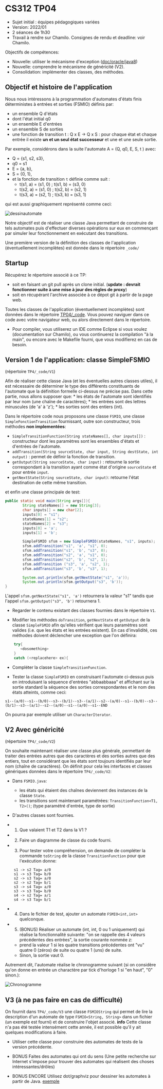 # CS312 TP04

  * Sujet initial : équipes pédagogiques variées
  * Version: 2022/01
  * 2 séances de 1h30
  * Travail à rendre sur Chamilo. Consignes de rendu et deadline: voir Chamilo.


Objectifs de compétences:
* Nouvelle: utiliser le mécanisme d'exception ([doc/oracle/java8](https://docs.oracle.com/javase/8/docs/api/java/lang/Exception.html))
* Nouvelle: comprendre le mécanisme de généricité (V2).
* Consolidation:  implémenter des classes, des méthodes.


## Objectif et histoire de l'application

Nous nous intéressons à la programmation d'automates d'états finis déterministes à entrées et sorties (FSMIO)  définis par:
* un ensemble Q d'états 
* dont l'état initial q0
* un ensemble E d'entrées
* un ensemble S de sorties 
* une fonction de transition t : Q x E -> Q x S : pour chaque état et chaque entrée il existe **un et un seul état successeur** et une et une seule sortie.

Par exemple, considérons dans la suite l'automate A = (Q, q0, E, S, t ) avec:
* Q = {s1, s2, s3}, 
* q0 = s1
* E = {a, b},
* S = {0, 1}, 
* et la fonction de transition `t` définie comme suit : 
  * t(s1, a) = (s1, 0) ; t(s1, b) = (s3, 0)
  * t(s2, a) = (s1, 0) ; t(s2, b) = (s2, 1)
  * t(s3, a) = (s2, 1) ; t(s3, b) = (s3, 1)

qui est aussi graphiquement représenté comme ceci:

![dessinautomate](./figs/fsmio.png "Dessin")


Notre objectif est de réaliser une classe Java permettant de
construire de tels automates puis d'effectuer diverses opérations sur
eux en commençant par simuler leur fonctionnement en exécutant des
transitions.


Une première version de la définition des classes de l'application
(éventuellement incomplètes) est donnée dans le répertoire `_code/`


## Startup

Récupérez le répertoire associé à ce TP: 
* soit en faisant un git pull après un clone initial. (**update : devrait fonctionner suite à une mise à jour des règles de proxy**)
* soit en récupérant l'archive associée à ce dépot git à partir de la page web.

Toutes les classes de l'application (éventuellement incomplètes) sont
données dans le répertoire [TP04/_code](_code/). Vous pouvez naviguer dans ce code
avec votre navigateur web, ou alors directement dans le répertoire.

* Pour compiler, vous utiliserez un IDE comme Eclipse si vous voulez (documentation sur Chamilo), ou vous continuerez la compilation "à la main", ou encore avec le Makefile fourni, que vous modifierez en cas de besoin.


## Version 1 de l'application: classe SimpleFSMIO

(répertoire `TP4/_code/V1`)

Afin de réaliser cette classe Java (et les éventuelles autres classes utiles), il est nécessaire de déterminer le type des différents constituants de l'automate que la définition formelle ci-dessus ne précise pas. Dans cette partie, nous allons supposer que:
	* les états de l'automate sont identifiés par leur nom (une chaîne de caractères);
	* les entrées sont des lettres minuscules (de 'a' à 'z');
	* les sorties sont des entiers (int).

Dans le répertoire code nous proposons une classe `FSMIO`, une classe  `SimpleFonctionTransition` fournissant, outre son constructeur, trois méthodes **non implementées**:
   * `SimpleTransitionFunction(String stateNames[], char inputs[])` : constructeur dont les paramètres sont les ensembles d'états et d'entrées de l'automate.
   * `addTransition(String sourceState, char input, String destState, int output)` : permet de définir la fonction de transition.
   * `getOutput(String sourceState, char input)` : retourne la sortie correspondant à la transition ayant comme état d'origine `sourceState` et pour entrée `input`.
* `getNextState(String sourceState, char input)`: retourne l'état destination de cette même transition.

et enfin une classe principale de test:
```java
public static void main(String args[]){
	    String stateNames[] = new String[3];
	    char inputs[] = new char[2];
	    inputs[0] = "s1";
	    stateNames[1] = "s2";
	    stateNames[2] = "s3";
	    inputs[0] = 'a';
	    inputs[1] = 'b';

	    SimpleFSMIO sfsm = new SimpleFSMIO(stateNames, "s1", inputs);
	    sfsm.addTransition("s1", 'a', "s1", 0);
	    sfsm.addTransition("s1", 'b', "s3", 0);
	    sfsm.addTransition("s2", 'a', "s1", 0);
	    sfsm.addTransition("s2", 'b', "s2", 1);
	    sfsm.addTransition ("s3", 'a', "s2", 1);
	    sfsm.addTransition("s3", 'b', "s3", 1);

	    System.out.println(sfsm.getNextState("s1", 'a'));
	    System.out.println(sfsm.getOutput("s3", 'b')); 
}
```
L'appel `sfsm.getNextState("s1", 'a')` retournera la valeur "s1" tandis que l'appel `sfsm.getOutput("s3", 'b')` retournera 1.

* Regarder le contenu existant des classes fournies dans le répertoire `V1`.

* Modifier les méthodes `doTransition`, `getNextState` et `getOutput` de la classe `SimpleFSMIO` afin qu'elles vérifient que leurs paramètres sont valides (i.e. que les états et les entrées existent). En cas d'invalidité, ces méthodes doivent déclencher une exception que l'on définira:
```java
	try{
	   <dosomething>
	}
	catch (<replacehere> ex){
```

* Compléter la classe `SimpleTransitionFunction`.

* Tester la classe `SimpleFSMIO`  en construisant l'automate ci-dessus puis en introduisant la séquence d'entrées "abbaabbaaa" et affichant sur la sortie standard la séquence des sorties correspondantes et le nom des états atteints, comme ceci:
```
s1--(a/0)--s1--(b/0)--s3--(b/1)--s3--(a/1)--s2--(a/0)--s1--(b/0)--s3--(b/1)--s3--(a/1)--s2--(a/0)--s1--(a/0)--s1--END
```
On pourra par exemple utiliser un `CharacterIterator`.


## V2 Avec généricité

(répertoire `TP4/_code/V2`)

On souhaite maintenant réaliser une classe plus générale, permettant de traiter des entrées autres que des caractères et des sorties autres que des entiers, tout en considérant que les états sont toujours identifiés par leur nom (chaîne de caractères). On définit pour cela les interfaces et classes génériques données dans le répertoire `TP4/_code/V2`:
* Dans `FSMIO.java`:
  * les états qui étaient des chaînes deviennent des instances de la classe `State`.
  * les transitions sont maintenant paramétrées:  `TransitionFunction<T1, T2>()`; (type paramétré d'entrée, type de sortie)
* D'autres classes sont fournies. 


* 1) Que valaient T1 et T2  dans la V1 ? 
* 2) Faire un diagramme de classe du code fourni. 
* 3) Pour tester votre compréhension, on demande de compléter la commande `toString` de la classe `TransitionFunction` pour que l'exécution donne:
```
	s1 -> s2 Tag= a/0
	s1 -> s3 Tag= b/0
	s2 -> s3 Tag= a/0
	s2 -> s2 Tag= b/1
	s3 -> s4 Tag= a/0
	s3 -> s3 Tag= b/0
	s4 -> s2 Tag= a/1
	s4 -> s3 Tag= b/1
```
* 4)  Dans le fichier de test, ajouter un automate `FSMIO<int,int>` quelconque.

* 5) (BONUS) Réaliser un automate (int, int, 0 ou 1 uniquement) qui réalise la fonctionnalité suivante: "on se rappelle des 4 valeurs précédentes des entrées", la sortie courante nommée z:
	* prend la valeur 1 si les quatre transitions précédentes ont "vu" quatre 0 (zéros) de suite ou quatre 1 (uns) de suite.
	* Sinon, la sortie vaut 0.

Autrement dit, l'automate réalise le chronogramme suivant (si on considère qu'on donne en entrée un charactère par tick d'horloge 1 si "en haut", "0" sinon.):

![Chronogramme](./figs/chrono.png "Chronogramme de la fonctionnalité voulue")


## V3 (à ne pas faire en cas de difficulté)

On fournit dans  `TP4/_code/V3` une classe `FSMIOString` qui permet de lire la description d'un automate de type `FSMIO<String, String>` dans un fichier (un exemple est fourni) et de construire l'objet associé. **info** Cette classe n'a pas été testée intensément cette année, il est possible qu'il y ait quelques modifications à faire.

* Utiliser cette classe pour construire des automates de tests de la version précédente. 

* BONUS Faites des automates qui ont du sens (Une petite recherche sur Internet s'impose pour trouver des automates qui réalisent des choses intéressantes/drôles)

* BONUS ENCORE Utilisez dot/graphviz pour dessiner les automates à partir de Java. [exemple](https://github.com/gboersma/jdot)
